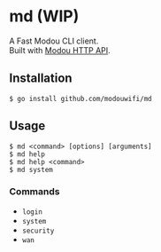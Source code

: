 md (WIP)
========

A Fast Modou CLI client.   
Built with [Modou HTTP API](https://github.com/modouwifi/modouwifi-api).


## Installation

```
$ go install github.com/modouwifi/md
```


## Usage

```
$ md <command> [options] [arguments]
$ md help
$ md help <command>
$ md system
```

### Commands

* `login`
* `system`
* `security`
* `wan`
